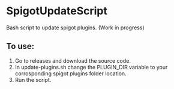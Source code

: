 # SpigotUpdateScript
Bash script to update spigot plugins. (Work in progress)

## To use:
1. Go to releases and download the source code.
2. In update-plugins.sh change the PLUGIN_DIR variable to your corrosponding spigot plugins folder location.
3. Run the script.
